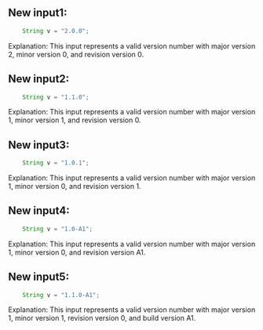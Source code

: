 ## New input1:
```java
    String v = "2.0.0";
```
Explanation: This input represents a valid version number with major version 2, minor version 0, and revision version 0.

## New input2:
```java
    String v = "1.1.0";
```
Explanation: This input represents a valid version number with major version 1, minor version 1, and revision version 0.

## New input3:
```java
    String v = "1.0.1";
```
Explanation: This input represents a valid version number with major version 1, minor version 0, and revision version 1.

## New input4:
```java
    String v = "1.0-A1";
```
Explanation: This input represents a valid version number with major version 1, minor version 0, and revision version A1.

## New input5:
```java
    String v = "1.1.0-A1";
```
Explanation: This input represents a valid version number with major version 1, minor version 1, revision version 0, and build version A1.